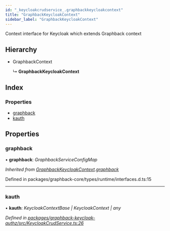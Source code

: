 ```yaml
---
id: "_keycloakcrudservice_.graphbackkeycloakcontext"
title: "GraphbackKeycloakContext"
sidebar_label: "GraphbackKeycloakContext"
---
```


Context interface for Keycloak which extends Graphback context

## Hierarchy

* GraphbackContext

  ↳ **GraphbackKeycloakContext**

## Index

### Properties

* [graphback](_keycloakcrudservice_.graphbackkeycloakcontext.md#graphback)
* [kauth](_keycloakcrudservice_.graphbackkeycloakcontext.md#kauth)

## Properties

###  graphback

• **graphback**: *GraphbackServiceConfigMap*

*Inherited from [GraphbackKeycloakContext](_keycloakcrudservice_.graphbackkeycloakcontext.md).[graphback](_keycloakcrudservice_.graphbackkeycloakcontext.md#graphback)*

Defined in packages/graphback-core/types/runtime/interfaces.d.ts:15

___

###  kauth

• **kauth**: *KeycloakContextBase | KeycloakContext | any*

*Defined in [packages/graphback-keycloak-authz/src/KeycloakCrudService.ts:26](https://github.com/aerogear/graphback/blob/bc616b51/packages/graphback-keycloak-authz/src/KeycloakCrudService.ts#L26)*
